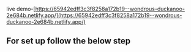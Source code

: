live demo-[https://65942edff3c3f8258a172b19--wondrous-duckanoo-2e684b.netlify.app/](https://65942edff3c3f8258a172b19--wondrous-duckanoo-2e684b.netlify.app/)
 
## For set up follow the below step
